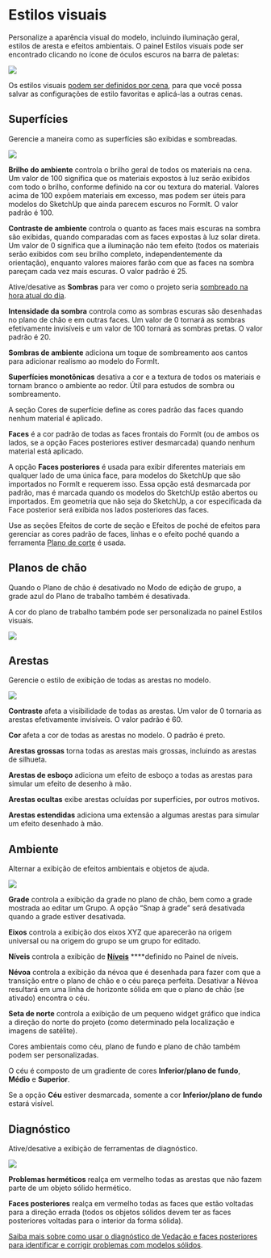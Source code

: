 # Estilos visuais

Personalize a aparência visual do modelo, incluindo iluminação geral, estilos de aresta e efeitos ambientais. O painel Estilos visuais pode ser encontrado clicando no ícone de óculos escuros na barra de paletas:

![](../.gitbook/assets/20200307-visual-styles-icon.png)

Os estilos visuais [podem ser definidos por cena](https://windows.help.formit.autodesk.com/building-the-farnsworth-house/visual-settings), para que você possa salvar as configurações de estilo favoritas e aplicá-las a outras cenas.

## Superfícies

Gerencie a maneira como as superfícies são exibidas e sombreadas.

![](../.gitbook/assets/visual_styles%20%281%29.png)

**Brilho do ambiente** controla o brilho geral de todos os materiais na cena. Um valor de 100 significa que os materiais expostos à luz serão exibidos com todo o brilho, conforme definido na cor ou textura do material. Valores acima de 100 expõem materiais em excesso, mas podem ser úteis para modelos do SketchUp que ainda parecem escuros no FormIt. O valor padrão é 100.

**Contraste de ambiente** controla o quanto as faces mais escuras na sombra são exibidas, quando comparadas com as faces expostas à luz solar direta. Um valor de 0 significa que a iluminação não tem efeito \(todos os materiais serão exibidos com seu brilho completo, independentemente da orientação\), enquanto valores maiores farão com que as faces na sombra pareçam cada vez mais escuras. O valor padrão é 25.

Ative/desative as **Sombras** para ver como o projeto seria [sombreado na hora atual do dia](https://windows.help.formit.autodesk.com/tool-library/shadows).

**Intensidade da sombra** controla como as sombras escuras são desenhadas no plano de chão e em outras faces. Um valor de 0 tornará as sombras efetivamente invisíveis e um valor de 100 tornará as sombras pretas. O valor padrão é 20.

**Sombras de ambiente** adiciona um toque de sombreamento aos cantos para adicionar realismo ao modelo do FormIt.

**Superfícies monotônicas** desativa a cor e a textura de todos os materiais e tornam branco o ambiente ao redor. Útil para estudos de sombra ou sombreamento.

A seção Cores de superfície define as cores padrão das faces quando nenhum material é aplicado.

**Faces** é a cor padrão de todas as faces frontais do FormIt \(ou de ambos os lados, se a opção Faces posteriores estiver desmarcada\) quando nenhum material está aplicado.

A opção **Faces posteriores** é usada para exibir diferentes materiais em qualquer lado de uma única face, para modelos do SketchUp que são importados no FormIt e requerem isso. Essa opção está desmarcada por padrão, mas é marcada quando os modelos do SketchUp estão abertos ou importados. Em geometria que não seja do SketchUp, a cor especificada da Face posterior será exibida nos lados posteriores das faces.

Use as seções Efeitos de corte de seção e Efeitos de poché de efeitos para gerenciar as cores padrão de faces, linhas e o efeito poché quando a ferramenta [Plano de corte](section-planes.md) é usada.

## Planos de chão

Quando o Plano de chão é desativado no Modo de edição de grupo, a grade azul do Plano de trabalho também é desativada.

A cor do plano de trabalho também pode ser personalizada no painel Estilos visuais.

![](../.gitbook/assets/screen-shot-2020-03-30-at-1.30.16-pm.png)

## Arestas

Gerencie o estilo de exibição de todas as arestas no modelo.

![](../.gitbook/assets/edges.PNG)

**Contraste** afeta a visibilidade de todas as arestas. Um valor de 0 tornaria as arestas efetivamente invisíveis. O valor padrão é 60.

**Cor** afeta a cor de todas as arestas no modelo. O padrão é preto.

**Arestas grossas** torna todas as arestas mais grossas, incluindo as arestas de silhueta.

**Arestas de esboço** adiciona um efeito de esboço a todas as arestas para simular um efeito de desenho à mão.

**Arestas ocultas** exibe arestas ocluídas por superfícies, por outros motivos.

**Arestas estendidas** adiciona uma extensão a algumas arestas para simular um efeito desenhado à mão.

## Ambiente

Alternar a exibição de efeitos ambientais e objetos de ajuda.

![](../.gitbook/assets/environment.PNG)

**Grade** controla a exibição da grade no plano de chão, bem como a grade mostrada ao editar um Grupo. A opção “Snap à grade” será desativada quando a grade estiver desativada.

**Eixos** controla a exibição dos eixos XYZ que aparecerão na origem universal ou na origem do grupo se um grupo for editado.

**Níveis** controla a exibição de [**Níveis**](levels-and-area.md) ****definido no Painel de níveis.

**Névoa** controla a exibição da névoa que é desenhada para fazer com que a transição entre o plano de chão e o céu pareça perfeita. Desativar a Névoa resultará em uma linha de horizonte sólida em que o plano de chão \(se ativado\) encontra o céu.

**Seta de norte** controla a exibição de um pequeno widget gráfico que indica a direção do norte do projeto \(como determinado pela localização e imagens de satélite\).

Cores ambientais como céu, plano de fundo e plano de chão também podem ser personalizadas.

O céu é composto de um gradiente de cores **Inferior/plano de fundo**, **Médio** e **Superior**.

Se a opção **Céu** estiver desmarcada, somente a cor **Inferior/plano de fundo** estará visível.

## Diagnóstico

Ative/desative a exibição de ferramentas de diagnóstico.

![](../.gitbook/assets/diagnostics.PNG)

**Problemas herméticos** realça em vermelho todas as arestas que não fazem parte de um objeto sólido hermético.

**Faces posteriores** realça em vermelho todas as faces que estão voltadas para a direção errada \(todos os objetos sólidos devem ter as faces posteriores voltadas para o interior da forma sólida\).

[Saiba mais sobre como usar o diagnóstico de Vedação e faces posteriores para identificar e corrigir problemas com modelos sólidos](https://formit.autodesk.com/blog/post/repairing-solid-models).

